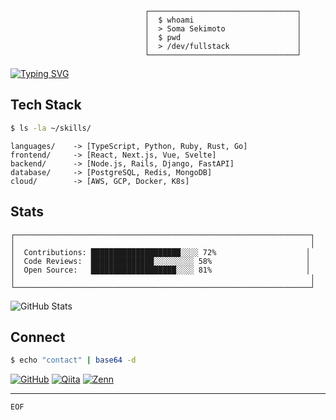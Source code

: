 ```
                              ┌─────────────────────────────────┐
                              │  $ whoami                       │
                              │  > Soma Sekimoto                │
                              │  $ pwd                          │
                              │  > /dev/fullstack               │
                              └─────────────────────────────────┘
```

[![Typing SVG](https://readme-typing-svg.herokuapp.com?font=Fira+Code&pause=1000&color=00FF00&background=000000&width=435&lines=Full+Stack+Developer;Open+Source+Contributor;Building+things+that+matter)](https://git.io/typing-svg)

## Tech Stack

```bash
$ ls -la ~/skills/
```

```
languages/    -> [TypeScript, Python, Ruby, Rust, Go]
frontend/     -> [React, Next.js, Vue, Svelte]
backend/      -> [Node.js, Rails, Django, FastAPI]
database/     -> [PostgreSQL, Redis, MongoDB]
cloud/        -> [AWS, GCP, Docker, K8s]
```

## Stats

```
┌──────────────────────────────────────────────────────────────────┐
│                                                                  │
│  Contributions: ████████████████████░░░░ 72%                    │
│  Code Reviews:  ██████████████░░░░░░░░░ 58%                     │
│  Open Source:   ███████████████████░░░░ 81%                     │
│                                                                  │
└──────────────────────────────────────────────────────────────────┘
```

![GitHub Stats](https://github-readme-stats.vercel.app/api?username=somasekimoto&show_icons=true&theme=terminal&hide_border=true&bg_color=000000&title_color=00ff00&text_color=00ff00&icon_color=00ff00)

## Connect

```bash
$ echo "contact" | base64 -d
```

[![GitHub](https://img.shields.io/badge/GitHub-000000?style=flat-square&logo=github&logoColor=white)](https://github.com/somasekimoto)
[![Qiita](https://img.shields.io/badge/Qiita-55C500?style=flat-square&logo=qiita&logoColor=white)](https://qiita.com/soma_sekimoto)
[![Zenn](https://img.shields.io/badge/Zenn-3EA8FF?style=flat-square&logo=zenn&logoColor=white)](https://zenn.dev/somasekimoto)

---

```
EOF
```